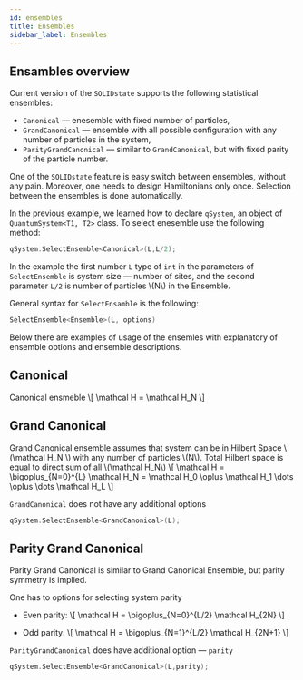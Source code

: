 ```yaml
---
id: ensembles
title: Ensembles
sidebar_label: Ensembles
---
```


## Ensambles overview

Current version of the `SOLIDstate` supports the following statistical ensembles:
* `Canonical` ― enesemble with fixed number of particles,
* `GrandCanonical` ― ensemble with all possible configuration with any number of particles in the system,
* `ParityGrandCanonical` ― similar to `GrandCanonical`, but with fixed parity of the particle number.

One of the `SOLIDstate` feature is easy switch between ensembles, without any pain.
Moreover, one needs to design Hamiltonians only once. 
Selection between the ensembles is done automatically.

In the previous example, we learned how to declare `qSystem`, an object of `QuantumSystem<T1, T2>` class.
To select enesemble use the following method:
```c++
qSystem.SelectEnsemble<Canonical>(L,L/2);
```
In the example the first number `L` type of `int` in the parameters of `SelectEnsemble` is system size ― number of sites, and the second parameter `L/2` is number of particles \\(N\\) in the Ensemble.

General syntax for `SelectEnsamble` is the following:
```c++
SelectEnsemble<Ensemble>(L, options)
```
Below there are examples of usage of the ensemles with explanatory of ensemble options and ensemble descriptions.


## Canonical

Canonical ensmeble
\\[
\mathcal H = \mathcal H_N
\\]


## Grand Canonical
Grand Canonical ensemble assumes that system can be in Hilbert Space \\(\mathcal H_N \\) with any number of particles \\(N\\).
Total Hilbert space is equal to direct sum of all \\(\mathcal H_N\\)
\\[
\mathcal H = \bigoplus_{N=0}^{L} \mathcal H_N = \mathcal H_0 \oplus \mathcal H_1 \dots \oplus \dots \mathcal H_L
\\]

`GrandCanonical` does not have any additional options
```c++
qSystem.SelectEnsemble<GrandCanonical>(L);
```

## Parity Grand Canonical

Parity Grand Canonical is similar to Grand Canonical Ensemble, but parity symmetry is implied.

One has to options for selecting system parity
* Even parity:
\\[
\mathcal H = \bigoplus_{N=0}^{L/2} \mathcal H_{2N} 
\\]

* Odd parity:
\\[
\mathcal H = \bigoplus_{N=1}^{L/2} \mathcal H_{2N+1} 
\\]

`ParityGrandCanonical` does have additional option ― `parity` 
```c++
qSystem.SelectEnsemble<GrandCanonical>(L,parity);
```